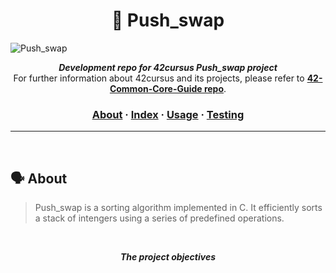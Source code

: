 <h1 align="center">
	📖 Push_swap
</h1>

![Push_swap](https://github.com/user-attachments/assets/e5de5dba-bfa2-4136-acb3-b2f0373e109a)

<p align="center">
	<b><i>Development repo for 42cursus Push_swap project</i></b><br>
	For further information about 42cursus and its projects, please refer to <a href="https://github.com/MarkosComK/42-Common-Core-Guide"><b>42-Common-Core-Guide repo</b></a>.
</p>


<h3 align="center">
	<a href="#%EF%B8%8F-about">About</a>
	<span> · </span>
	<a href="#-index">Index</a>
	<span> · </span>
	<a href="#%EF%B8%8F-usage">Usage</a>
	<span> · </span>
	<a href="#-testing">Testing</a>
</h3>

---
<br>
<!--
<div align="center">
	<img src="https://github.com/MarkosComK/42-Libft/assets/67120870/10a2a298-340e-4a67-96bd-d97716a60526">
</div>
-->

## 🗣️ About

> Push_swap is a sorting algorithm implemented in C. It efficiently sorts a stack of intengers using a series of predefined operations.

<br>

<p align="center">
	<b><i>The project objectives</i></b><br>
</p>



